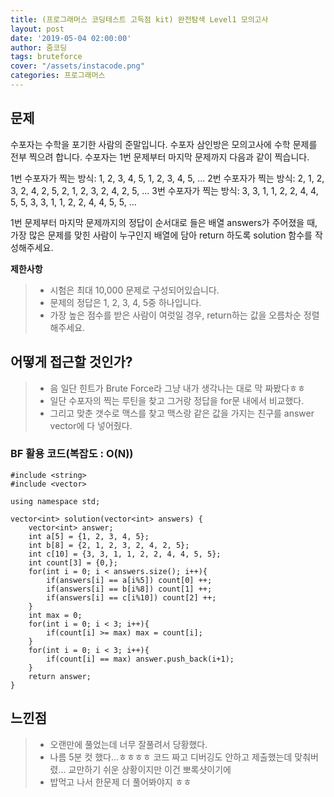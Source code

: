```yaml
---
title: (프로그래머스 코딩테스트 고득점 kit) 완전탐색 Level1 모의고사
layout: post
date: '2019-05-04 02:00:00'
author: 줌코딩
tags: bruteforce
cover: "/assets/instacode.png"
categories: 프로그래머스
---
```


## 문제

수포자는 수학을 포기한 사람의 준말입니다. 수포자 삼인방은 모의고사에 수학 문제를 전부 찍으려 합니다. 수포자는 1번 문제부터 마지막 문제까지 다음과 같이 찍습니다.

1번 수포자가 찍는 방식: 1, 2, 3, 4, 5, 1, 2, 3, 4, 5, ...
2번 수포자가 찍는 방식: 2, 1, 2, 3, 2, 4, 2, 5, 2, 1, 2, 3, 2, 4, 2, 5, ...
3번 수포자가 찍는 방식: 3, 3, 1, 1, 2, 2, 4, 4, 5, 5, 3, 3, 1, 1, 2, 2, 4, 4, 5, 5, ...

1번 문제부터 마지막 문제까지의 정답이 순서대로 들은 배열 answers가 주어졌을 때, 가장 많은 문제를 맞힌 사람이 누구인지 배열에 담아 return 하도록 solution 함수를 작성해주세요.


**제한사항**

>* 시험은 최대 10,000 문제로 구성되어있습니다.
>* 문제의 정답은 1, 2, 3, 4, 5중 하나입니다.
>* 가장 높은 점수를 받은 사람이 여럿일 경우, return하는 값을 오름차순 정렬해주세요.

## 어떻게 접근할 것인가?

>* 음 일단 힌트가 Brute Force라 그냥 내가 생각나는 대로 막 짜봤다ㅎㅎ
>* 일단 수포자의 찍는 루틴을 찾고 그거랑 정답을 for문 내에서 비교했다.
>* 그리고 맞춘 갯수로 맥스를 찾고 맥스랑 같은 값을 가지는 친구를 answer vector에 다 넣어줬다.

### BF 활용 코드(복잡도 : O(N))

    #include <string>
    #include <vector>

    using namespace std;

    vector<int> solution(vector<int> answers) {
        vector<int> answer;
        int a[5] = {1, 2, 3, 4, 5};
        int b[8] = {2, 1, 2, 3, 2, 4, 2, 5};
        int c[10] = {3, 3, 1, 1, 2, 2, 4, 4, 5, 5};
        int count[3] = {0,};
        for(int i = 0; i < answers.size(); i++){
            if(answers[i] == a[i%5]) count[0] ++;
            if(answers[i] == b[i%8]) count[1] ++;
            if(answers[i] == c[i%10]) count[2] ++;
        }
        int max = 0;
        for(int i = 0; i < 3; i++){
            if(count[i] >= max) max = count[i];
        }
        for(int i = 0; i < 3; i++){
            if(count[i] == max) answer.push_back(i+1);
        }
        return answer;
    }

    
## 느낀점

>* 오랜만에 풀었는데 너무 잘풀려서 당황했다. 
>* 나름 5분 컷 했다...ㅎㅎㅎㅎ 코드 짜고 디버깅도 안하고 제출했는데 맞춰버렸... 교만하기 쉬운 상황이지만 이건 뽀록샷이기에
>* 밥먹고 나서 한문제 더 풀어봐야지 ㅎㅎ
